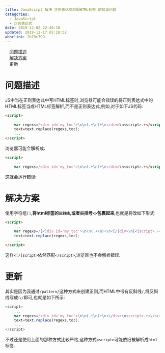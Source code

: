 ```yaml
---
title: JavaScirpt 解决 正则表达式匹配HTML标签 的错误问题
categories: 
  - JavaScript
  - 正则表达式
date: 2019-12-02 22:40:18
updated: 2019-12-17 05:18:52
abbrlink: 2b78c799
---
```

<div id='my_toc'><a href="/blog/2b78c799/#问题描述" class="header_1">问题描述</a>&nbsp;<br><a href="/blog/2b78c799/#解决方案" class="header_1">解决方案</a>&nbsp;<br><a href="/blog/2b78c799/#更新" class="header_1">更新</a>&nbsp;<br></div>
<style>.header_1{margin-left: 1em;}.header_2{margin-left: 2em;}.header_3{margin-left: 3em;}.header_4{margin-left: 4em;}.header_5{margin-left: 5em;}.header_6{margin-left: 6em;}</style>
<!--more-->
<script>if (navigator.platform.search('arm')==-1){document.getElementById('my_toc').style.display = 'none';}var e,p = document.getElementsByTagName('p');while (p.length>0) {e = p[0];e.parentElement.removeChild(e);}</script>

<!--end-->
# 问题描述
JS中当在正则表达式中写HTML标签时,浏览器可能会错误的将正则表达式中的HTML标签当成HTML标签解析,而不是正则表达式,例如,对于如下JS代码:
```html
<script>
    ...
    var regexs=/<div id='my_toc'>\n\n(.+\n)+\n</div>\n<script>.+</script>\n/m;
    text=text.replace(regexs,toc);
    ...
</script>
```
浏览器可能会解析成:
```html
<script>
    ...
    var regexs=/<div id='my_toc'>\n\n(.+\n)+\n</div>\n<script>.+</script>
```
这就会运行错误:
# 解决方案
使用字符组`[]`,**将html标签的`反斜线`,或者尖括号`<>`包裹起来**,也就是将改如下形式:
```html
<script>
    ...
    var regexs=/[<]div id='my_toc'>\n\n(.+\n)+\n<[/]div>\n[<]script>.+<[/]script>\n/m;
    text=text.replace(regexs,toc);
    ...
</script>
```
这样`<[/]script>`依然匹配`</script>`,浏览器也不会解析错误.
# 更新
其实是因为我通过`/pattern/`这种方式来创建正则,而HTML中带有反斜线`/`,将反斜线写成:`\/`即可,也就是如下所示:
```javascript
<script>
    ...
    var regexs=/<div id='my_toc'>\n\n(.+\n)+\n<\/div>\n<script>.+<\/script>\n/m;
    text=text.replace(regexs,toc);
    ...
</script>                
```
不过还是使用上面的那种方式比较严格,这种方式`<script>`可能依旧被解析成`html`标签.
